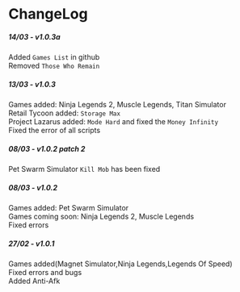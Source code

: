 # ChangeLog
##### 14/03 - v1.0.3a
Added `Games List` in github<br/>
Removed `Those Who Remain`<br/>

##### 13/03 - v1.0.3
Games added: Ninja Legends 2, Muscle Legends, Titan Simulator<br/>
Retail Tycoon added: `Storage Max`<br/>
Project Lazarus added: `Mode Hard` and fixed the `Money Infinity`<br/>
Fixed the error of all scripts<br/>

##### 08/03 - v1.0.2 patch 2
Pet Swarm Simulator `Kill Mob` has been fixed<br/>

##### 08/03 - v1.0.2
Games added: Pet Swarm Simulator<br/>
Games coming soon: Ninja Legends 2, Muscle Legends<br/>
Fixed errors<br/>

##### 27/02 - v1.0.1
Games added(Magnet Simulator,Ninja Legends,Legends Of Speed)<br/>
Fixed errors and bugs<br/>
Added Anti-Afk<br/>